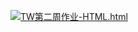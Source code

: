 
![](https://s3.cn-north-1.amazonaws.com.cn/tws-upload/images/1550031838413-88928655-66c7-497b-9a40-c2216044b7b9.png)[TW第二周作业-HTML.html](https://s3.cn-north-1.amazonaws.com.cn/tws-upload/images/1550031887648-57cb0952-6b94-4c7a-8eef-79624f54e55c.html)
